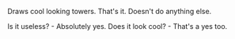 Draws cool looking towers. That's it. Doesn't do anything else.

Is it useless?  - Absolutely yes. 
Does it look cool?  - That's a yes too.
